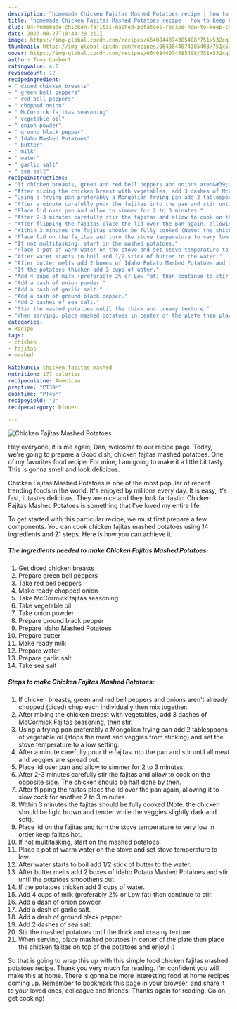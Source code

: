 ```yaml
---
description: "homemade Chicken Fajitas Mashed Potatoes recipe | how to keep Chicken Fajitas Mashed Potatoes"
title: "homemade Chicken Fajitas Mashed Potatoes recipe | how to keep Chicken Fajitas Mashed Potatoes"
slug: 94-homemade-chicken-fajitas-mashed-potatoes-recipe-how-to-keep-chicken-fajitas-mashed-potatoes
date: 2020-08-27T18:44:28.211Z
image: https://img-global.cpcdn.com/recipes/6640844074385408/751x532cq70/chicken-fajitas-mashed-potatoes-recipe-main-photo.jpg
thumbnail: https://img-global.cpcdn.com/recipes/6640844074385408/751x532cq70/chicken-fajitas-mashed-potatoes-recipe-main-photo.jpg
cover: https://img-global.cpcdn.com/recipes/6640844074385408/751x532cq70/chicken-fajitas-mashed-potatoes-recipe-main-photo.jpg
author: Troy Lambert
ratingvalue: 4.2
reviewcount: 12
recipeingredient:
- " diced chicken breasts"
- " green bell peppers"
- " red bell peppers"
- " chopped onion"
- " McCormick fajitas seasoning"
- " vegetable oil"
- " onion powder"
- " ground black pepper"
- " Idaho Mashed Potatoes"
- " butter"
- " milk"
- " water"
- " garlic salt"
- " sea salt"
recipeinstructions:
- "If chicken breasts, green and red bell peppers and onions aren&#39;t already chopped (diced) chop each individually then mix together."
- "After mixing the chicken breast with vegetables, add 3 dashes of McCormick Fajitas seasoning, then stir."
- "Using a frying pan preferably a Mongolian frying pan add 2 tablespoons of vegetable oil (stops the meat and veggies from sticking) and set the stove temperature to a low setting."
- "After a minute carefully pour the fajitas into the pan and stir until all meat and veggies are spread out."
- "Place lid over pan and allow to simmer for 2 to 3 minutes."
- "After 2-3 minutes carefully stir the fajitas and allow to cook on the opposite side. The chicken should be half done by then."
- "After flipping the fajitas place the lid over the pan again, allowing it to slow cook for another 2 to 3 minutes."
- "Within 3 minutes the fajitas should be fully cooked (Note: the chicken should be light brown and tender while the veggies slightly dark and soft)."
- "Place lid on the fajitas and turn the stove temperature to very low in order keep fajitas hot."
- "If not multitasking, start on the mashed potatoes."
- "Place a pot of warm water on the stove and set stove temperature to low."
- "After water starts to boil add 1/2 stick of butter to the water."
- "After butter melts add 2 boxes of Idaho Potato Mashed Potatoes and stir until the potatoes smoothens out."
- "If the potatoes thicken add 3 cups of water."
- "Add 4 cups of milk (preferably 2% or Low fat) then continue to stir."
- "Add a dash of onion powder."
- "Add a dash of garlic salt."
- "Add a dash of ground black pepper."
- "Add 2 dashes of sea salt."
- "Stir the mashed potatoes until the thick and creamy texture."
- "When serving, place mashed potatoes in center of the plate then place the chicken fajitas on top of the potatoes and enjoy! :)"
categories:
- Recipe
tags:
- chicken
- fajitas
- mashed

katakunci: chicken fajitas mashed 
nutrition: 177 calories
recipecuisine: American
preptime: "PT39M"
cooktime: "PT46M"
recipeyield: "2"
recipecategory: Dinner

---
```



![Chicken Fajitas Mashed Potatoes](https://img-global.cpcdn.com/recipes/6640844074385408/751x532cq70/chicken-fajitas-mashed-potatoes-recipe-main-photo.jpg)

Hey everyone, it is me again, Dan, welcome to our recipe page. Today, we're going to prepare a Good dish, chicken fajitas mashed potatoes. One of my favorites food recipe. For mine, I am going to make it a little bit tasty. This is gonna smell and look delicious.



Chicken Fajitas Mashed Potatoes is one of the most popular of recent trending foods in the world. It's enjoyed by millions every day. It is easy, it's fast, it tastes delicious. They are nice and they look fantastic. Chicken Fajitas Mashed Potatoes is something that I've loved my entire life.


To get started with this particular recipe, we must first prepare a few components. You can cook chicken fajitas mashed potatoes using 14 ingredients and 21 steps. Here is how you can achieve it.

<!--inarticleads1-->

##### The ingredients needed to make Chicken Fajitas Mashed Potatoes:

1. Get  diced chicken breasts
1. Prepare  green bell peppers
1. Take  red bell peppers
1. Make ready  chopped onion
1. Take  McCormick fajitas seasoning
1. Take  vegetable oil
1. Take  onion powder
1. Prepare  ground black pepper
1. Prepare  Idaho Mashed Potatoes
1. Prepare  butter
1. Make ready  milk
1. Prepare  water
1. Prepare  garlic salt
1. Take  sea salt




<!--inarticleads2-->

##### Steps to make Chicken Fajitas Mashed Potatoes:

1. If chicken breasts, green and red bell peppers and onions aren&#39;t already chopped (diced) chop each individually then mix together.
1. After mixing the chicken breast with vegetables, add 3 dashes of McCormick Fajitas seasoning, then stir.
1. Using a frying pan preferably a Mongolian frying pan add 2 tablespoons of vegetable oil (stops the meat and veggies from sticking) and set the stove temperature to a low setting.
1. After a minute carefully pour the fajitas into the pan and stir until all meat and veggies are spread out.
1. Place lid over pan and allow to simmer for 2 to 3 minutes.
1. After 2-3 minutes carefully stir the fajitas and allow to cook on the opposite side. The chicken should be half done by then.
1. After flipping the fajitas place the lid over the pan again, allowing it to slow cook for another 2 to 3 minutes.
1. Within 3 minutes the fajitas should be fully cooked (Note: the chicken should be light brown and tender while the veggies slightly dark and soft).
1. Place lid on the fajitas and turn the stove temperature to very low in order keep fajitas hot.
1. If not multitasking, start on the mashed potatoes.
1. Place a pot of warm water on the stove and set stove temperature to low.
1. After water starts to boil add 1/2 stick of butter to the water.
1. After butter melts add 2 boxes of Idaho Potato Mashed Potatoes and stir until the potatoes smoothens out.
1. If the potatoes thicken add 3 cups of water.
1. Add 4 cups of milk (preferably 2% or Low fat) then continue to stir.
1. Add a dash of onion powder.
1. Add a dash of garlic salt.
1. Add a dash of ground black pepper.
1. Add 2 dashes of sea salt.
1. Stir the mashed potatoes until the thick and creamy texture.
1. When serving, place mashed potatoes in center of the plate then place the chicken fajitas on top of the potatoes and enjoy! :)




So that is going to wrap this up with this simple food chicken fajitas mashed potatoes recipe. Thank you very much for reading. I'm confident you will make this at home. There is gonna be more interesting food at home recipes coming up. Remember to bookmark this page in your browser, and share it to your loved ones, colleague and friends. Thanks again for reading. Go on get cooking!
